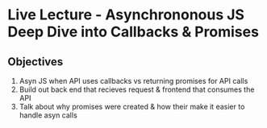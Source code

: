 # Live Lecture - Asynchrononous JS Deep Dive into Callbacks & Promises

## Objectives
  
  1. Asyn JS when API uses callbacks vs returning promises for API calls
  2. Build out back end that recieves request & frontend that consumes the API
  3. Talk about why promises were created & how their make it easier to handle asyn calls